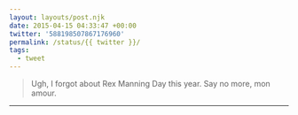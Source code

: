 ```yaml
---
layout: layouts/post.njk
date: 2015-04-15 04:33:47 +00:00
twitter: '588198507867176960'
permalink: /status/{{ twitter }}/
tags: 
  - tweet
---
```


> Ugh, I forgot about Rex Manning Day this year. Say no more, mon amour.

---
